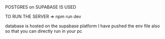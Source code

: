 POSTGRES on SUPABASE IS USED

TO RUN THE SERVER  => npm run dev

database is hosted on the supabase platform
I have pushed the env file also so that you can directly run in your pc



